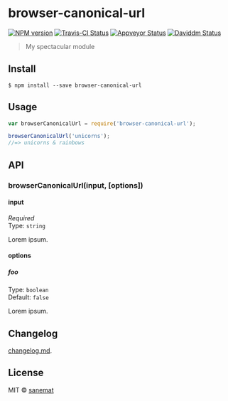 # browser-canonical-url

[![NPM version][npm-image]][npm-url] [![Travis-CI Status][travis-image]][travis-url] [![Appveyor Status][appveyor-image]][appveyor-url] [![Daviddm Status][daviddm-image]][daviddm-url]

> My spectacular module


## Install

```
$ npm install --save browser-canonical-url
```


## Usage

```js
var browserCanonicalUrl = require('browser-canonical-url');

browserCanonicalUrl('unicorns');
//=> unicorns & rainbows
```



## API

### browserCanonicalUrl(input, [options])

#### input

*Required*  
Type: `string`

Lorem ipsum.

#### options

##### foo

Type: `boolean`  
Default: `false`

Lorem ipsum.


## Changelog

[changelog.md](./changelog.md).


## License

MIT © [sanemat](http://sane.jp)


[travis-url]: https://travis-ci.org/sanemat/browser-canonical-url
[travis-image]: https://img.shields.io/travis/sanemat/browser-canonical-url/master.svg?style=flat-square&label=build%20%28linux%29
[appveyor-url]: https://ci.appveyor.com/project/sanemat/browser-canonical-url/branch/master
[appveyor-image]: https://img.shields.io/appveyor/ci/sanemat/browser-canonical-url/master.svg?style=flat-square&label=build%20%28windows%29
[npm-url]: https://npmjs.org/package/browser-canonical-url
[npm-image]: https://img.shields.io/npm/v/browser-canonical-url.svg?style=flat-square
[daviddm-url]: https://david-dm.org/sanemat/browser-canonical-url
[daviddm-image]: https://img.shields.io/david/sanemat/browser-canonical-url.svg?style=flat-square
